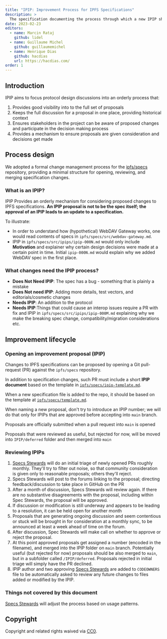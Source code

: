 ```yaml
---
title: "IPIP: Improvement Process for IPFS Specifications"
description: >
  The specification documenting the process through which a new IPIP should be proposed.
date: 2023-02-23
editors:
  - name: Marcin Rataj
    github: lidel
  - name: Guillaume Michel
    github: guillaumemichel
  - name: Henrique Dias
    github: hacdias
    url: https://hacdias.com/
order: 1
---
```


## Introduction

IPIP aims to focus protocol design discussions into an orderly process that:

1. Provides good visibility into to the full set of proposals
2. Keeps the full discussion for a proposal in one place, providing historical context
3. Ensures stakeholders in the project can be aware of proposed changes and participate
in the decision making process
4. Provides a mechanism to ensure proposals are given consideration and decisions get made

## Process design

We adopted a formal change management process for the [ipfs/specs][1] repository, providing a
minimal structure for opening, reviewing, and merging specification changes.

[1]: https://github.com/ipfs/specs/

### What is an IPIP?

IPIP Provides an orderly mechanism for considering proposed changes to IPFS specifications.
**An IPIP proposal is not to be the spec itself; the approval of an IPIP leads to an update to
a specification.**

To illustrate:

- In order to understand how (hypothetical) WebDAV Gateway works, one would
  read contents of specs in `ipfs/specs/src/webdav-gateway.md`.
- IPIP in `ipfs/specs/src/ipips/ipip-000N.md` would only include
  **Motivation** and explainer why certain design decisions were made at a
  certain point in time. Initial `ipip-000N.md` would explain
  why we added WebDAV spec in the first place.

### What changes need the IPIP process?

- **Does Not Need IPIP**: The spec has a bug - something that is plainly a mistake
- **Does Not need IPIP**: Adding more details, test vectors, and editorials/cosmetic changes
- **Needs IPIP**: An addition to the protocol
- **Needs IPIP**:Things that could cause an interop issues require a PR with fix and IPIP in
  `ipfs/specs/src/ipips/ipip-000M.md` explaining why we make the
  breaking spec change, compatibility/migration considerations etc.

## Improvement lifecycle

### Opening an improvement proposal (IPIP)

Changes to IPFS specifications can be proposed by opening a Git pull-request
(PR) against the `ipfs/specs` repository.

In addition to specification changes, such PR must include a short **IPIP
document** based on the template in [`ipfs/specs/ipip-template.md`](https://github.com/ipfs/specs/blob/main/ipip-template.md).

When a new specification file is added to the repo, it should be based on
the template at [`ipfs/specs/template.md`](https://github.com/ipfs/specs/blob/main/template.md).

When naming a new proposal, don't try to introduce an IPIP number; we will do that only for
IPIPs that are approved before accepting into `main` branch.

Proposals are officially submitted when a pull request into `main` is opened

Proposals that were reviewed as useful, but rejected for now, will be moved into `IPIP/deferred` folder and then merged into `main`

### Reviewing IPIPs

1. [Specs Stewards] will do an initial triage of newly opened PRs roughly monthly. They'll try to filter out
noise, so that community consideration is given only to reasonable proposals; others they'll reject.
2. Specs Stewards will post to the forums linking to the proposal; directing feedback/discussion to
take place in GitHub on the PR
3. After a month of discussion, Specs Stewards will review again. If there are no substantive disagreements
with the proposal, including within Spec Stewards, the proposal will be approved.
4. If discussion or modification is still underway and appears to be leading to a resolution, it can be held
open for another month
5. Proposals that are generating ongoing discussion and seem contentious or stuck will be brought in for
consideration at a monthly sync, to be announced at least a week ahead of time on the forum.
6. After discussion, Spec Stewards will make call on whether to approve or reject the proposal.
7. At this point approved proposals get assigned a number (encoded in the filename),
and merged into the IPIP folder on `main` branch. Potentially useful (but rejected for now)
proposals should be also merged to `main`, but in a subfolder called `/IPIP/deferred`. Proposals rejected in initial
triage will simply have the PR declined.
8. IPIP author and two approving [Specs Stewards] are added to `CODEOWNERS` file to be
automatically asked to review any future changes to files added or modified by the IPIP.

### Things not covered by this document

[Specs Stewards] will adjust the process based on usage patterns.

[Specs Stewards]: https://github.com/orgs/ipfs/teams/specs-stewards/members

## Copyright

Copyright and related rights waived via [CC0](https://creativecommons.org/publicdomain/zero/1.0/).
